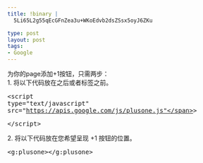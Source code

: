 ```yaml
--- 
title: !binary |
  5Li65L2g55qEcGFnZea3u+WKoEdvb2dsZSsx5oyJ6ZKu

type: post
layout: post
tags: 
- Google
---
```

为你的page添加+1按钮，只需两步：<br />1. 将以下代码放在<head>之后或者</body>标签之前。<br /><div><pre><span><</span><span>script</span> <span>type</span><span>="text/javascript"</span> <span>src</span><span>="https://apis.google.com/js/plusone.js"</span><span>></span></pre><pre><span></</span><span>script</span><span>></span> </pre></div>2. 将以下代码放在您希望呈现 +1 按钮的位置。<br /><pre><span><</span><span>g:plusone</span><span>></</span><span>g:plusone</span><span>></span></pre><br /><br /><br /><div><br /><br /></div>
